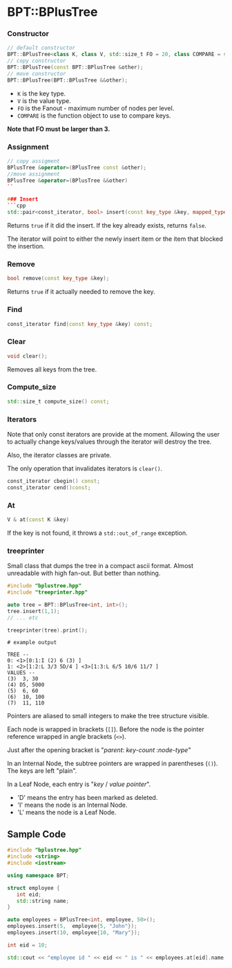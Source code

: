 # BPT::BPlusTree

### Constructor
```cpp
// default constructor
BPT::BPlusTree<class K, class V, std::size_t FO = 20, class COMPARE = std::less<K>>();
// copy constructor
BPT::BPlusTree(const BPT::BPlusTree &other);
// move constructor
BPT::BPlusTree(BPT::BPlusTree &&other);
```
- `K` is the key type.
- `V` is the value type.
- `FO` is the Fanout - maximum number of nodes per level.
- `COMPARE` is the function object to use to compare keys.

**Note that FO must be larger than 3.**

### Assignment
```cpp
// copy assigment
BPlusTree &operator=(BPlusTree const &other);
//move assignment
BPlusTree &operator=(BPlusTree &&other)
``

### Insert
```cpp
std::pair<const_iterator, bool> insert(const key_type &key, mapped_type value);
```

Returns `true` if it did the insert. If the key already exists, returns 
`false`.

The iterator will point to either the newly insert item or the item that blocked
the insertion.

### Remove
```cpp
bool remove(const key_type &key);
```

Returns `true` if it actually needed to remove the key.

### Find
```cpp
const_iterator find(const key_type &key) const;
```

### Clear
```cpp
void clear();
```
Removes all keys from the tree.

### Compute_size
```cpp
std::size_t compute_size() const;
```

### Iterators
Note that only const iterators are provide at the moment.
Allowing the user to actually change keys/values through the iterator will
destroy the tree.

Also, the iterator classes are private.

The only operation that invalidates iterators is `clear()`.

```cpp
const_iterator cbegin() const;
const_iterator cend()const;
```

### At

```cpp
V & at(const K &key)
```

If the key is not found, it throws a `std::out_of_range` exception.

### treeprinter
 
Small class that dumps the tree in a compact ascii format.
Almost unreadable with high fan-out. But better than nothing.
```cpp
#include "bplustree.hpp"
#include "treeprinter.hpp"

auto tree = BPT::BPlusTree<int, int>();
tree.insert(1,1);
// ... etc

treeprinter(tree).print();
```
```
# example output

TREE --
0: <1>[0:1:I (2) 6 (3) ]
1: <2>[1:2:L 3/3 5D/4 ] <3>[1:3:L 6/5 10/6 11/7 ]
VALUES --
(3)  3, 30
(4) D5, 5000
(5)  6, 60
(6)  10, 100
(7)  11, 110
```
Pointers are aliased to small integers to make the tree structure visible.

Each node is wrapped in brackets (`[]`). Before the node is the pointer
reference wrapped in angle brackets (`<>`).

Just after the opening bracket is "_parent_: _key-count_ :_node-type_"

In an Internal Node, the subtree pointers are wrapped in parentheses (`()`). The
 keys are left "plain".

In a Leaf Node, each entry is "_key_ / _value pointer_".

- 'D' means the entry has been marked as deleted.
- 'I' means the node is an Internal Node.
- 'L' means the node is a Leaf Node.


## Sample Code
```cpp
#include "bplustree.hpp"
#include <string>
#include <iostream>

using namespace BPT;

struct employee {
   int eid;
   std::string name;
}

auto employees = BPlusTree<int, employee, 50>();
employees.insert(5,  employee{5, "John"});
employees.insert(10, employee{10, "Mary"});

int eid = 10;

std::cout << "employee id " << eid << " is " << employees.at[eid].name << "\n";
```
